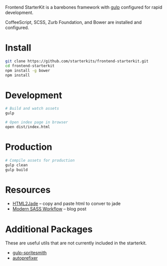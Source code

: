 Frontend StarterKit is a barebones framework with [gulp](http://gulpjs.com/) configured for rapid development.

CoffeeScript, SCSS, Zurb Foundation, and Bower are installed and configured.



# Install

```bash
git clone https://github.com/starterkits/frontend-starterkit.git
cd frontend-starterkit
npm install -g bower
npm install
```

# Development

```bash
# Build and watch assets
gulp

# Open index page in browser
open dist/index.html
```

# Production

```bash
# Compile assets for production
gulp clean
gulp build
```


# Resources

* [HTML2Jade](http://html2jade.org/) – copy and paste html to conver to jade
* [Modern SASS Workflow](http://bensmithett.com/goodbye-compass/) – blog post


# Additional Packages

These are useful utils that are not currently included in the starterkit.

* [gulp-spritesmith](https://github.com/twolfson/gulp.spritesmith)
* [autoprefixer](https://github.com/ai/autoprefixer)

